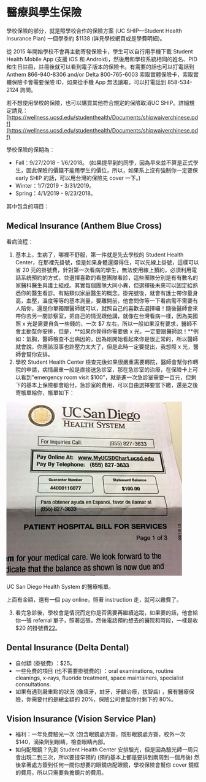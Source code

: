 # 醫療與學生保險

學校保險的部分，就是照學校合作的保險方案 (UC SHIP—Student Health Insurance Plan) 一個學季約 $1138 (詳見學校網頁或是學費明細)。

從 2015 年開始學校不會再主動寄發保險卡，學生可以自行用手機下載 Student Health Mobile App (支援 iOS 和 Android)，然後用和學校系統相同的姓名、PID 和生日註冊，註冊後就可以看到電子版本的保險卡。有需要的話也可以打電話到 Anthem 866-940-8306 and/or Delta 800-765-6003 索取實體保險卡，索取實體保險卡會需要保險 ID，如果從手機 App 無法讀取，可以打電話到 858-534-2124 詢問。

若不想使用學校的保險，也可以購買其他符合規定的保險取消UC SHIP。詳細規定請見：[https://wellness.ucsd.edu/studenthealth/Documents/shipwaiverchinese.pdf](https://wellness.ucsd.edu/studenthealth/Documents/shipwaiverchinese.pdf)

學校保險的保期為：

* Fall：9/27/2018 - 1/6/2018。  (如果提早到的同學，因為早來並不算是正式學生，因此保險的價錢不能用學生的價位，所以，如果系上沒有強制你一定要保 early SHIP 的話，可以用台灣的保險先 cover 一下。) 
* Winter：1/7/2019 - 3/31/2019。
* Spring：4/1/2019 - 9/23/2018。

其中包含的項目：

## Medical Insurance (Anthem Blue Cross)

   看病流程：

   1. 基本上，生病了，哪裡不舒服，第一件就是先去學校的 Student Health Center，在那裡先掛號，但是如果身體還撐得住，可以先線上掛號，這樣可以省 20 元的掛號費，針對第一次看病的學生，無法使用線上預約，必須利用電話系統預約的方式，並選擇喜歡的看整團隊看診，這些團隊分別是有有數名的家醫科醫生與護士組成。其實每個團隊大同小異，但選擇後未來可以固定給熟悉你的醫生看診。有點類似家庭醫生的概念。掛完號後，就會有護士帶你量身高，血壓，溫度等等的基本測量，要離開前，他會問你等一下看病需不需要有人陪你，還是你單獨跟醫師就可以，就照自己的喜歡去選擇囉！隨後醫師會來帶你去另一間診察室，把自己的情況跟他講，就像在台灣看病一樣，因為美國照 x 光是需要自負一些錢的，一次 $7 左右，所以一般如果沒有要求，醫師不會主動幫你安排，但是，**如果你覺得你需要做 x 光，一定要跟醫師說！**例如：氣胸，醫師檢查不出病因的，因為剛開始看起來你是很正常的，所以醫師就會說，你應該沒事也許壓力太大了，但是此時一定要提出，我想照 x 光，醫師會幫你安排。
   2. 學校 Student Health Center 檢查完後如果很嚴重需要轉院，醫師會幫你作轉院的申請，病情嚴重一般是直接送急診室，那在急診室的治療，在保險卡上可以看到"emergency room visit $100”，就是進一次急診室需要一百元，但剩下的基本上保險都會給付，急診室的費用，可以自由選擇要當下繳，還是之後寄帳單給你，帳單如下：

   ![UC San Diego Health System 的醫療帳單](/img/insurance_receipt.png)
   
   UC San Diego Health System 的醫療帳單。

   上面有金額，還有一個 pay online，照著 instruction 走，就可以繳費了。

   3. 看完急診後，學校會是情況而定你是否需要再繼續追蹤，如果要的話，他會給你一張 referral 單子，照著這張，然後電話預約想去的醫院和時段，一樣是收 $20 的掛號費[22](tgsahuo_dong_jie_shao.md#fn22)。

## Dental Insurance (Delta Dental)
   * 自付額 (掛號費) ：$25。
   * 一些免費的項目 (也不需要掛號費的) ：oral examinations, routine cleanings, x-rays, fluoride treatment, space maintainers, specialist consultations.
   * 如果有遇到嚴重點的狀況 (像填牙，蛀牙，牙齦治療，拔智齒) ，擁有醫療保險，你需要付的是總金額的 20%，保險公司會幫你付剩下的 80%。

## Vision Insurance (Vision Service Plan)
   * 福利：一年免費驗光一次 (包含眼鏡處方簽，隱形眼鏡處方簽，校外一次 $140，滴染劑到眼睛，檢查眼睛內部。
   * 如何配眼鏡？先到 Student Health Center 安排驗光，但是因為驗光師一周只會出現二到三次，所以要提早預約 (預約基本上都是要排到兩周到一個月後) 然後拿著處方簽到任何一間你想要的眼鏡店配眼鏡，學校保險會幫你 cover 鏡框的費用，所以只需要負擔鏡片的費用。

